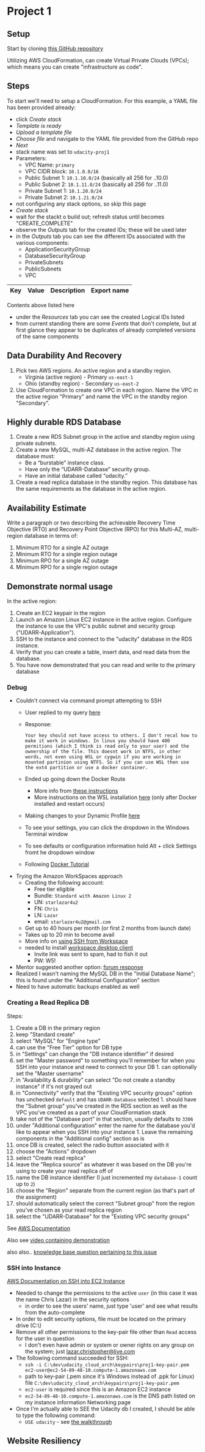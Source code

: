 # Project 1

## Setup

Start by cloning [this GitHub repository](https://github.com/udacity/nd063-c2-design-for-availability-resilience-reliability-replacement-project-starter-template)


Utilizing AWS CloudFormation, can create Virtual Private Clouds (VPCs); which means you can create "infrastructure as code".

## Steps

To start we'll need to setup a CloudFormation.  For this example, a YAML file has been provided already:

- click _Create stack_
- _Template is ready_
- _Upload a template file_
- _Choose file_ and navigate to the YAML file provided from the GitHub repo
- _Next_
- stack name was set to `udacity-proj1`
- Parameters:
  - VPC Name: `primary`
  - VPC CIDR block: `10.1.0.0/16`
  - Public Subnet 1: `10.1.10.0/24` (basically all 256 for ..10.0)
  - Public Subnet 2: `10.1.11.0/24` (basically all 256 for ..11.0)
  - Private Subnet 1: `10.1.20.0/24`
  - Private Subnet 2: `10.1.21.0/24`
- not configuring any stack options, so skip this page
- _Create stack_
- wait for the stackt o build out; refresh status until becomes "CREATE_COMPLETE"
- observe the _Outputs_ tab for the created IDs; these will be used later
- in the _Outputs_ tab you can see the different IDs associated with the various components:
  - ApplicationSecurityGroup
  - DatabaseSecurityGroup
  - PrivateSubnets
  - PublicSubnets
  - VPC

| Key | Value | Description | Export name |
| - | - | - | - |

Contents above listed here

- under the _Resources_ tab you can see the created Logical IDs listed
-  from current standing there are some _Events_ that don't complete, but at first glance they appear to be duplicates of already completed versions of the same components

## Data Durability And Recovery

1. Pick two AWS regions. An active region and a standby region.
    - Virginia (active region) - Primary `us-east-1`
    - Ohio (standby region) - Secondary `us-east-2`
1. Use CloudFormation to create one VPC in each region. Name the VPC in the active region "Primary" and name the VPC in the standby region "Secondary".

## Highly durable RDS Database

1. Create a new RDS Subnet group in the active and standby region using private subnets.
1. Create a new MySQL, multi-AZ database in the active region. The database must:
    - Be a “burstable” instance class.
    - Have only the “UDARR-Database” security group.
    - Have an initial database called “udacity.”
1. Create a read replica database in the standby region. This database has the same requirements as the database in the active region. 

## Availability Estimate

Write a paragraph or two describing the achievable Recovery Time Objective (RTO) and Recovery Point Objective (RPO) for this Multi-AZ, multi-region database in terms of:

1. Minimum RTO for a single AZ outage
1. Minimum RTO for a single region outage
1. Minimum RPO for a single AZ outage
1. Minimum RPO for a single region outage

## Demonstrate normal usage

In the active region:

1. Create an EC2 keypair in the region
1. Launch an Amazon Linux EC2 instance in the active region. Configure the instance to use the VPC's public subnet and security group ("UDARR-Application").
1. SSH to the instance and connect to the "udacity" database in the RDS instance.
1. Verify that you can create a table, insert data, and read data from the database.
1. You have now demonstrated that you can read and write to the primary database

### Debug

- Couldn't connect via command prompt attempting to SSH
  - User replied to my query [here](https://knowledge.udacity.com/questions/413801)
  - Response:

    ```
    Your key should not have access to others. I don't recal how to make it work in windows. In linux you should have 400 permitions (which I think is read only to your user) and the ownership of the file. This doesnt work in NTFS, in other words, not even using WSL or cygwin if you are working in mounted partinion using NTFS. So if you can use WSL then use the ext4 partition or use a docker container. 
    ```

  - Ended up going down the Docker Route
    - More info from [these instructions](https://docs.docker.com/docker-for-windows/install/)
    - More instructions on the WSL installation [here](https://docs.microsoft.com/en-us/windows/wsl/install-win10#step-5---set-wsl-2-as-your-default-version) (only after Docker installed and restart occurs)
  - Making changes to your Dynamic Profile [here](https://docs.microsoft.com/en-us/windows/terminal/dynamic-profiles)
  - To see your settings, you can click the dropdown in the Windows Terminal window
  - To see defaults or configuration information hold Alt + click Settings fromt he dropdown window
  - Following [Docker Tutorial](http://localhost/tutorial/)
- Trying the Amazon WorkSpaces approach
  - Creating the following account:
    - Free tier eligible
    - Bundle: `Standard with Amazon Linux 2`
    - UN: `starlazar4u2`
    - FN: `Chris`
    - LN: `Lazar`
    - email: `starlazar4u2@gmail.com`
  - Get up to 40 hours per month (or first 2 months from launch date)
  - Takes up to 20 min to become avail
  - More info on [using SSH from Workspace](https://aws.amazon.com/premiumsupport/knowledge-center/linux-workspace-ssh/)
  - needed to install [workspace desktop client](https://clients.amazonworkspaces.com/)
    - Invite link was sent to spam, had to fish it out
    - PW: W5!
- Mentor suggested another option: [forum response](https://knowledge.udacity.com/questions/462126)
- Realized I wasn't naming the MySQL DB in the "Initial Database Name"; this is found under the "Additional Configuration" section
- Need to have automatic backups enabled as well

### Creating a Read Replica DB

Steps:

1. Create a DB in the primary region
  1. keep "Standard create"
  1. select "MySQL" for "Engine type"
  1. can use the "Free Tier" option for DB type
  1. in "Settings" can change the "DB instance identifier" if desired
  1. set the "Master password" to something you'll remember for when you SSH into your instance and need to connect to your DB
    1. can optionally set the "Master username"
  1. in "Availability & durability" can select "Do not create a standby instance" if it's not grayed out
  1. in "Connectivity" verify that the "Existing VPC security groups" option has unchecked `default` and has `UDARR-Database` selected
    1. should have the "Subnet group" you've created in the RDS section as well as the VPC you've created as a part of your CloudFormation stack
  1. take not of the "Database port" in that section, usually defaults to `3306`
  1. under "Additional configuration" enter the name for the database you'd like to appear when you SSH into your instance
    1. Leave the remaining components in the "Additional config" section as is
1. once DB is created, select the radio button associated with it
1. choose the "Actions" dropdown
1. select "Create read replica"
1. leave the "Replica source" as whatever it was based on the DB you're using to create your read replica off of
1. name the DB instance identifier (I just incremented my `database-1` count up to `2`)
1. choose the "Region" separate from the current region (as that's part of the assignment)
1. should automatically select the correct "Subnet group" from the region you've chosen as your read replica region
1. select the "UDARR-Database" for the "Existing VPC security groups"


See [AWS Documentation](https://docs.aws.amazon.com/AmazonRDS/latest/UserGuide/USER_ReadRepl.html#USER_ReadRepl.Create)

Also see [video containing demonstration](https://www.youtube.com/watch?v=COsx7UrMGL4&feature=youtu.be)

also also.. [knowledge base question pertaining to this issue](https://knowledge.udacity.com/questions/424268)

### SSH into Instance

[AWS Documentation on SSH into EC2 Instance](https://docs.aws.amazon.com/AWSEC2/latest/UserGuide/AccessingInstancesLinux.html)

- Needed to change the permissions to the active `user` (in this case it was the name Chris Lazar) in the security options
  - in order to see the users' name, just type 'user' and see what results from the auto-complete
- In order to edit security options, file must be located on the primary drive (C:\\)
- Remove all other permissions to the key-pair file other than `Read` access for the user in question
  - I don't even have admin or system or owner rights on any group on the system; just lazar.christopher@live.com
- The following command succeeded for SSH:
  - `ssh -i C:\dev\udacity_cloud_arch\keypairs\proj1-key-pair.pem ec2-user@ec2-54-89-48-10.compute-1.amazonaws.com`
  - path to key-pair (.pem since it's Windows instead of .ppk for Linux) file `C:\dev\udacity_cloud_arch\keypairs\proj1-key-pair.pem` 
  - `ec2-user` is required since this is an Amazon EC2 instance
  - `ec2-54-89-48-10.compute-1.amazonaws.com` is the DNS path listed on my instance information Networking page
- Once I'm actually able to SEE the Udacity db I created, I should be able to type the following command:
  - `USE udacity` - see [the walkthrough](https://knowledge.udacity.com/questions/262584)

## Website Resiliency


